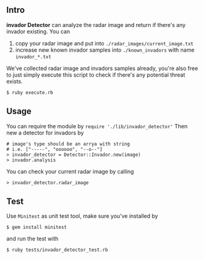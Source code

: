 ## Intro

**invador Detector** can analyze the radar image and return if there's any invador existing. You can 

1. copy your radar image and put into `./radar_images/current_image.txt`
2. increase new known invador samples into `./known_invadors` with name `invador_*.txt`

We've collected radar image and invadors samples already, you're also free to just simply execute this script to check if there's any potential threat exists.

```
$ ruby execute.rb
```

## Usage

You can require the module by `require './lib/invador_detector'`
Then new a detector for invadors by

```
# image's type should be an arrya with string
# i.e. ["-----", "oooooo", "--o--"]
> invador_detector = Detector::Invador.new(image)
> invador.analysis
```

You can check your current radar image by calling

```
> invador_detector.radar_image
```

## Test

Use `Minitest` as unit test tool, make sure you've installed by

```
$ gem install minitest
```

and run the test with

```
$ ruby tests/invador_detector_test.rb
```